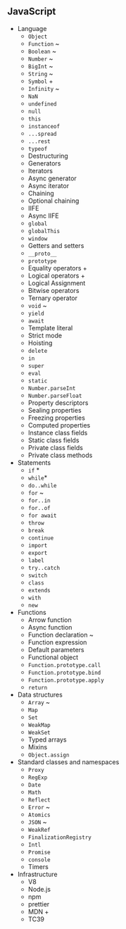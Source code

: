 ## JavaScript

- Language
  - `Object` 
  - `Function` ~
  - `Boolean` ~
  - `Number` ~
  - `BigInt` ~
  - `String` ~
  - `Symbol` +
  - `Infinity` ~
  - `NaN` 
  - `undefined` 
  - `null` 
  - `this` 
  - `instanceof` 
  - `...spread` 
  - `...rest` 
  - `typeof` 
  - Destructuring 
  - Generators 
  - Iterators 
  - Async generator
  - Async iterator 
  - Chaining 
  - Optional chaining 
  - IIFE
  - Async IIFE
  - `global`
  - `globalThis`
  - `window` 
  - Getters and setters 
  - `__proto__`
  - `prototype` 
  - Equality operators +
  - Logical operators +
  - Logical Assignment 
  - Bitwise operators 
  - Ternary operator 
  - `void` ~
  - `yield`
  - `await` 
  - Template literal
  - Strict mode 
  - Hoisting 
  - `delete` 
  - `in` 
  - `super`
  - `eval`
  - `static` 
  - `Number.parseInt` 
  - `Number.parseFloat` 
  - Property descriptors 
  - Sealing properties
  - Freezing properties 
  - Computed properties
  - Instance class fields 
  - Static class fields 
  - Private class fields 
  - Private class methods 
- Statements
  - `if` *
  - `while`*
  - `do..while` 
  - `for` ~
  - `for..in` 
  - `for..of` 
  - `for await` 
  - `throw` 
  - `break` 
  - `continue` 
  - `import` 
  - `export` 
  - `label` 
  - `try..catch` 
  - `switch` 
  - `class` 
  - `extends`
  - `with` 
  - `new` 
- Functions
  - Arrow function 
  - Async function 
  - Function declaration ~
  - Function expression 
  - Default parameters 
  - Functional object 
  - `Function.prototype.call` 
  - `Function.prototype.bind` 
  - `Function.prototype.apply`
  - `return` 
- Data structures
  - `Array` ~
  - `Map` 
  - `Set` 
  - `WeakMap`
  - `WeakSet`
  - Typed arrays 
  - Mixins
  - `Object.assign` 
- Standard classes and namespaces
  - `Proxy` 
  - `RegExp`
  - `Date` 
  - `Math` 
  - `Reflect`
  - `Error` ~
  - `Atomics`
  - `JSON` ~
  - `WeakRef`
  - `FinalizationRegistry` 
  - `Intl`
  - `Promise` 
  - `console` 
  - Timers
- Infrastructure
  - V8 
  - Node.js 
  - npm 
  - prettier 
  - MDN +
  - TC39
